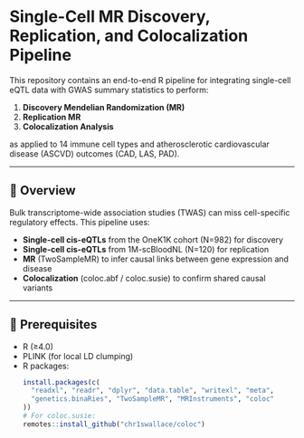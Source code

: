 # Single-Cell MR Discovery, Replication, and Colocalization Pipeline

This repository contains an end-to-end R pipeline for integrating single-cell eQTL data with GWAS summary statistics to perform:

1. **Discovery Mendelian Randomization (MR)**  
2. **Replication MR**  
3. **Colocalization Analysis**

as applied to 14 immune cell types and atherosclerotic cardiovascular disease (ASCVD) outcomes (CAD, LAS, PAD).

---

## 📖 Overview

Bulk transcriptome-wide association studies (TWAS) can miss cell-specific regulatory effects. This pipeline uses:

- **Single-cell cis-eQTLs** from the OneK1K cohort (N=982) for discovery  
- **Single-cell cis-eQTLs** from 1M-scBloodNL (N=120) for replication  
- **MR** (TwoSampleMR) to infer causal links between gene expression and disease  
- **Colocalization** (coloc.abf / coloc.susie) to confirm shared causal variants  

---

## 🚀 Prerequisites

- R (≥4.0)  
- PLINK (for local LD clumping)  
- R packages:
  ```r
  install.packages(c(
    "readxl", "readr", "dplyr", "data.table", "writexl", "meta",
    "genetics.binaRies", "TwoSampleMR", "MRInstruments", "coloc"
  ))
  # For coloc.susie:
  remotes::install_github("chr1swallace/coloc")
